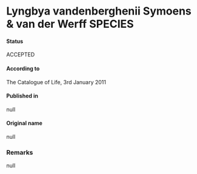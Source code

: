 Lyngbya vandenberghenii Symoens & van der Werff SPECIES
=======

#### Status
ACCEPTED

#### According to
The Catalogue of Life, 3rd January 2011

#### Published in
null

#### Original name
null

### Remarks
null